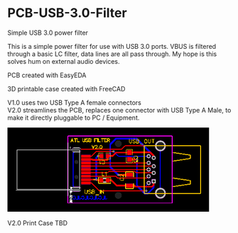 # PCB-USB-3.0-Filter
Simple USB 3.0 power filter

This is a simple power filter for use with USB 3.0 ports.
VBUS is filtered through a basic LC filter, data lines are all pass through.
My hope is this solves hum on external audio devices.

PCB created with EasyEDA

3D printable case created with FreeCAD

V1.0 uses two USB Type A female connectors\
V2.0 streamlines the PCB, replaces one connector with USB Type A Male, to make it directly pluggable to PC / Equipment.

![](https://github.com/azrieltomas/PCB-USB-3.0-Filter/blob/main/V2%20Gerber/PCB_PCB_USB%20Filter%20V2.svg)

V2.0 Print Case TBD
